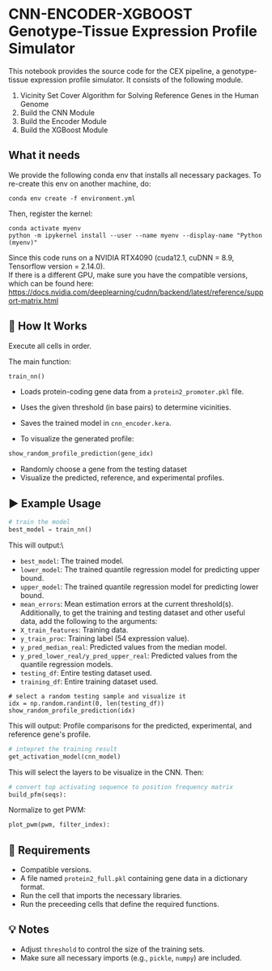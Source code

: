 # CNN-ENCODER-XGBOOST Genotype-Tissue Expression Profile Simulator

This notebook provides the source code for the CEX pipeline, a genotype-tissue expression profile simulator.
It consists of the following module.

1. Vicinity Set Cover Algorithm for Solving Reference Genes in the Human Genome
2. Build the CNN Module
3. Build the Encoder Module
4. Build the XGBoost Module

## What it needs

We provide the following conda env that installs all necessary packages. To re-create this env on another machine, do:

```conda
conda env create -f environment.yml
```

Then, register the kernel:
```conda
conda activate myenv
python -m ipykernel install --user --name myenv --display-name "Python (myenv)"
```
Since this code runs on a NVIDIA RTX4090 (cuda12.1, cuDNN = 8.9, Tensorflow version = 2.14.0).\
If there is a different GPU, make sure you have the compatible versions, which can be found here:\
https://docs.nvidia.com/deeplearning/cudnn/backend/latest/reference/support-matrix.html


## 🔧 How It Works
Execute all cells in order.

The main function:
```python
train_nn()
```
- Loads protein-coding gene data from a `protein2_promoter.pkl` file.
- Uses the given threshold (in base pairs) to determine vicinities.
- Saves the trained model in `cnn_encoder.kera`.

- To visualize the generated profile:
```python
show_random_profile_prediction(gene_idx)
```
- Randomly choose a gene from the testing dataset
- Visualize the predicted, reference, and experimental profiles.

## ▶️ Example Usage

```python
# train the model
best_model = train_nn()
```
This will output:\
- `best_model`: The trained model.
- `lower_model`: The trained quantile regression model for predicting upper bound.
- `upper_model`: The trained quantile regression model for predicting lower bound.
- `mean_errors`: Mean estimation errors at the current threshold(s).
Additionally, to get the training and testing dataset and other useful data, add the following to the arguments:
- `X_train_features`: Training data.
- `y_train_proc`: Training label (54 expression value).
- `y_pred_median_real`: Predicted values from the median model.
- `y_pred_lower_real/y_pred_upper_real`: Predicted values from the quantile regression models.
- `testing_df`: Entire testing dataset used.
- `training_df`: Entire training dataset used.
  
```
# select a random testing sample and visualize it
idx = np.random.randint(0, len(testing_df))
show_random_profile_prediction(idx)
```
This will output:
Profile comparisons for the predicted, experimental, and reference gene's profile.

```python
# intepret the training result
get_activation_model(cnn_model)
```
This will select the layers to be visualize in the CNN. Then:
```python
# convert top activating sequence to position frequency matrix
build_pfm(seqs):
```
Normalize to get PWM:
```python
plot_pwm(pwm, filter_index):
```


## 📁 Requirements
- Compatible versions.
- A file named `protein2_full.pkl` containing gene data in a dictionary format.
- Run the cell that imports the necessary libraries.
- Run the preceeding cells that define the required functions.

## 💡 Notes

- Adjust `threshold` to control the size of the training sets.
- Make sure all necessary imports (e.g., `pickle`, `numpy`) are included.

